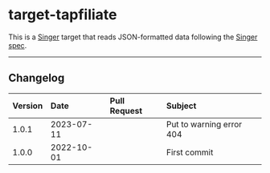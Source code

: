 # target-tapfiliate

This is a [Singer](https://singer.io) target that reads JSON-formatted data
following the [Singer spec](https://github.com/singer-io/getting-started/blob/master/SPEC.md).


---

## Changelog

| Version | Date       | Pull Request | Subject                  |
|:--------|:-----------|:-------------|:-------------------------|
| 1.0.1   | 2023-07-11 |              | Put to warning error 404 |
| 1.0.0   | 2022-10-01 |              | First commit             |